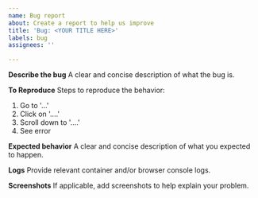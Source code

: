 ```yaml
---
name: Bug report
about: Create a report to help us improve
title: 'Bug: <YOUR TITLE HERE>'
labels: bug
assignees: ''

---
```


**Describe the bug**
A clear and concise description of what the bug is.

**To Reproduce**
Steps to reproduce the behavior:
1. Go to '...'
2. Click on '....'
3. Scroll down to '....'
4. See error

**Expected behavior**
A clear and concise description of what you expected to happen.

**Logs**
Provide relevant container and/or browser console logs.

**Screenshots**
If applicable, add screenshots to help explain your problem.
